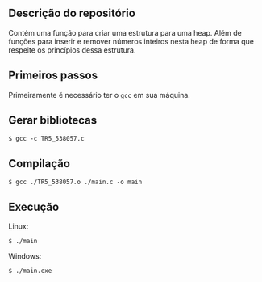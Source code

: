 ## Descrição do repositório
Contém uma função para criar uma estrutura para uma heap. Além de funções para inserir e remover números inteiros nesta heap de forma que respeite os princípios dessa estrutura.

## Primeiros passos
Primeiramente é necessário ter o `gcc` em sua máquina.

## Gerar bibliotecas
```
$ gcc -c TR5_538057.c
```

## Compilação
```
$ gcc ./TR5_538057.o ./main.c -o main
``` 

## Execução
Linux:
```
$ ./main
```

Windows:
```
$ ./main.exe
```
